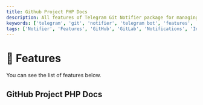 ```yaml
---
title: Github Project PHP Docs
description: All features of Telegram Git Notifier package for managing notifications from GitHub and GitLab. Check the features of the Telegram Git Notifier package.
keywords: ['telegram', 'git', 'notifier', 'telegram bot', 'features', 'telegram git notifier features', 'github notifications', 'gitlab notifications', 'interactive buttons', 'multiple repositories', 'multiple topics', 'multiple languages', 'event management']
tags: ['Notifier', 'Features', 'GitHub', 'GitLab', 'Notifications', 'Interactive buttons', 'Multiple repositories', 'Multiple topics', 'Multiple languages', 'Event management', 'Telegram bot', 'Prologue']
---
```


<head>
  <meta name="robots" content="index,follow" />
  <meta name="author" content="CSlant" />
  <link rel="canonical" data-rh="true" href="/telegram-git-notifier/prologue/features" />
</head>

# 🎉 Features

You can see the list of features below.

## GitHub Project PHP Docs



